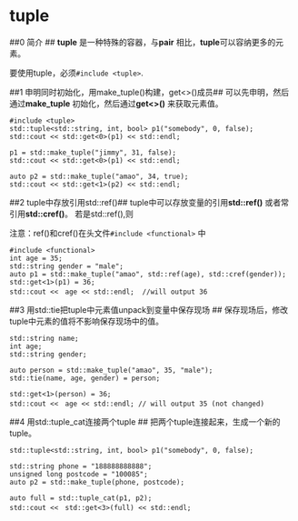 # tuple #
##0 简介 ##
**tuple** 是一种特殊的容器，与**pair** 相比，**tuple**可以容纳更多的元素。

要使用tuple，必须`#include <tuple>`.

##1 申明同时初始化，用make_tuple()构建，get<>()成员##
可以先申明，然后通过**make_tuple** 初始化，然后通过**get<>()** 来获取元素值。 

	#include <tuple>
    std::tuple<std::string, int, bool> p1("somebody", 0, false);
	std::cout << std::get<0>(p1) << std::endl;

    p1 = std::make_tuple("jimmy", 31, false);
    std::cout << std::get<0>(p1) << std::endl;

	auto p2 = std::make_tuple("amao", 34, true);
	std::cout << std::get<1>(p2) << std::endl;

##2 tuple中存放引用std::ref()##
tuple中可以存放变量的引用**std::ref()** 或者常引用**std::cref()**。 若是std::ref(),则

注意：ref()和cref()在头文件`#include <functional>` 中

    #include <functional>
	int age = 35;
 	std::string gender = "male";
	auto p1 = std::make_tuple("amao", std::ref(age), std::cref(gender));
	std::get<1>(p1) = 36;
	std::cout <<　age << std::endl;  //will output 36

##3 用std::tie把tuple中元素值unpack到变量中保存现场 ##
保存现场后，修改tuple中元素的值将不影响保存现场中的值。
	
	std::string name;
	int age;
	std::string gender;
	
	auto person = std::make_tuple("amao", 35, "male");	
	std::tie(name, age, gender) = person;

	std::get<1>(person) = 36;
	std::cout <<　age << std::endl; // will output 35 (not changed)

##4 用std::tuple_cat连接两个tuple ##
把两个tuple连接起来，生成一个新的tuple。

	std::tuple<std::string, int, bool> p1("somebody", 0, false);
	
	std::string phone = "188888888888";
	unsigned long postcode = "100085";
	auto p2 = std::make_tuple(phone, postcode);
	
	auto full = std::tuple_cat(p1, p2);
	std::cout <<　std::get<3>(full) << std::endl;